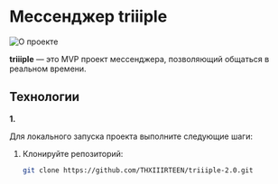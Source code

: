 # Мессенджер triiiple
![О проекте](https://i.postimg.cc/5t9XX9Vq/Frame-8.png) 

**triiiple** — это MVP проект мессенджера, позволяющий общаться в реальном времени. 

## Технологии
**1.** 

Для локального запуска проекта выполните следующие шаги:

1. Клонируйте репозиторий:
   ```bash
   git clone https://github.com/THXIIIRTEEN/triiiple-2.0.git
